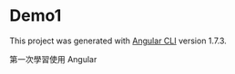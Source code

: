 # Demo1

This project was generated with [Angular CLI](https://github.com/angular/angular-cli) version 1.7.3.

第一次學習使用 Angular
